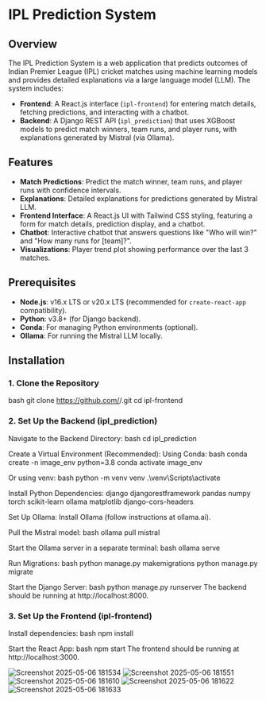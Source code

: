 # IPL Prediction System

## Overview

The IPL Prediction System is a web application that predicts outcomes of Indian Premier League (IPL) cricket matches using machine learning models and provides detailed explanations via a large language model (LLM). The system includes:

- **Frontend**: A React.js interface (`ipl-frontend`) for entering match details, fetching predictions, and interacting with a chatbot.
- **Backend**: A Django REST API (`ipl_prediction`) that uses XGBoost models to predict match winners, team runs, and player runs, with explanations generated by Mistral (via Ollama).


## Features

- **Match Predictions**: Predict the match winner, team runs, and player runs with confidence intervals.
- **Explanations**: Detailed explanations for predictions generated by Mistral LLM.
- **Frontend Interface**: A React.js UI with Tailwind CSS styling, featuring a form for match details, prediction display, and a chatbot.
- **Chatbot**: Interactive chatbot that answers questions like "Who will win?" and "How many runs for [team]?".
- **Visualizations**: Player trend plot showing performance over the last 3 matches.


## Prerequisites

- **Node.js**: v16.x LTS or v20.x LTS (recommended for `create-react-app` compatibility).
- **Python**: v3.8+ (for Django backend).
- **Conda**: For managing Python environments (optional).
- **Ollama**: For running the Mistral LLM locally.

## Installation

### 1. Clone the Repository
bash
git clone https://github.com/<your-username>/<your-repo>.git
cd ipl-frontend

### 2. Set Up the Backend (ipl_prediction)
Navigate to the Backend Directory:
bash
cd ipl_prediction

Create a Virtual Environment (Recommended):
Using Conda:
bash
conda create -n image_env python=3.8
conda activate image_env

Or using venv:
bash
python -m venv venv
.\venv\Scripts\activate

Install Python Dependencies:
django
djangorestframework
pandas
numpy
torch
scikit-learn
ollama
matplotlib
django-cors-headers

Set Up Ollama:
Install Ollama (follow instructions at ollama.ai).

Pull the Mistral model:
bash
ollama pull mistral

Start the Ollama server in a separate terminal:
bash
ollama serve

Run Migrations:
bash
python manage.py makemigrations
python manage.py migrate

Start the Django Server:
bash
python manage.py runserver
The backend should be running at http://localhost:8000.

### 3. Set Up the Frontend (ipl-frontend)

Install dependencies:
bash
npm install

Start the React App:
bash
npm start
The frontend should be running at http://localhost:3000.


![Screenshot 2025-05-06 181534](https://github.com/user-attachments/assets/2964e53e-1232-4b7e-914b-deb7a1016433)
![Screenshot 2025-05-06 181551](https://github.com/user-attachments/assets/312b9d80-833c-4a66-ae57-353679fd32e2)
![Screenshot 2025-05-06 181610](https://github.com/user-attachments/assets/fc6e0f8d-9d90-4eb6-a2d2-c925a33eb53d)
![Screenshot 2025-05-06 181622](https://github.com/user-attachments/assets/a2f5f395-5333-455a-840a-baf8812fcbe7)
![Screenshot 2025-05-06 181633](https://github.com/user-attachments/assets/bee59e79-fa22-4b6a-984e-58b1d364d6cd)




